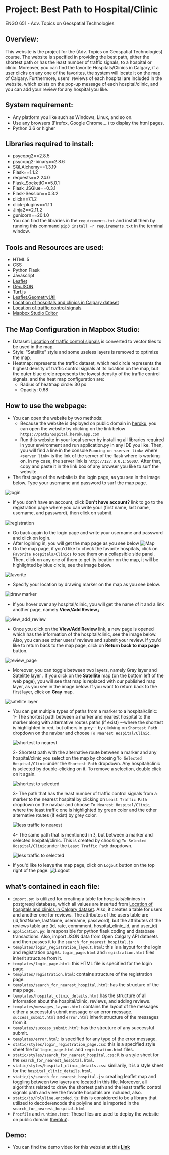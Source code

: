 # Project: Best Path to Hospital/Clinic

ENGO 651 - Adv. Topics on Geospatial Technologies

## Overview:
This website is the project for the (Adv. Topics on Geospatial Technologies) course. The website is specified in providing the best path, either the shortest path or has the least number of traffic signals, to a hospital or clinic. Moreover, you can find the favorite Hospitals/Clinics in Calgary, if a user clicks on any one of the favorites, the system will locate it on the map of Calgary. Furthermore, users' reviews of each hospital are included in the website, which exists on the pop-up message of each hospital/clinic, and you can add your review for any hospital you like. 

## System requirement:
- Any platform you like such as Windows, Linux, and so on. 
- Use any browsers (Firefox, Google Chrome,...) to display the html pages. 
- Python 3.6 or higher

## Libraries required to install:
- psycopg2==2.8.5
- psycopg2-binary==2.8.6
- SQLAlchemy==1.3.19
- Flask==1.1.2
- requests==2.24.0
- Flask_SocketIO==5.0.1
- Flask_JSGlue==0.3.1
- Flask-Session==0.3.2
- click==7.1.2
- click-plugins==1.1.1
- Jinja2==2.11.2
- gunicorn==20.1.0 <br>
You can find the libraries in the `requirements.txt` and install them by running this command `pip3 install -r requirements.txt` in the terminal window.

## Tools and Resources are used:
- HTML 5
- CSS
- Python Flask 
- Javascript
- [Leaflet](https://leafletjs.com/)
- [GeoJSON](https://leafletjs.com/examples/geojson/)
- [Turf.js](https://turfjs.org/)
- [Leaflet.GeometryUtil](https://makinacorpus.github.io/Leaflet.GeometryUtil/)
- [Location of hospitals and clinics in Calgary dataset](https://data.calgary.ca/Services-and-Amenities/Calgary-Health-Clinics-and-Hospitals/pp67-7mf4)
- [Location of traffic control signals](https://data.calgary.ca/Health-and-Safety/Map-of-Traffic-Control-Signals/vspk-q7t7?fbclid=IwAR3qDZp7X27YP8nSQsXSs399_H4xoZ7eNdrnOJca7HqUvQK9qosuu84Z_8A)
- [Mapbox Studio Editor](https://studio.mapbox.com/)

## The Map Configuration in Mapbox Studio:
- Dataset: [Location of traffic control signals](https://data.calgary.ca/Health-and-Safety/Map-of-Traffic-Control-Signals/vspk-q7t7?fbclid=IwAR3qDZp7X27YP8nSQsXSs399_H4xoZ7eNdrnOJca7HqUvQK9qosuu84Z_8A) is converted to vector tiles to be used in the map.
- Style: "Satellite" style and some useless layers is removed to optimize the map. 
- Heatmap: represents the traffic dataset, which red circle represents the highest density of traffic control signals at its location on the map, but the outer blue circle represents the lowest density of the traffic control signals. and the heat map configuration are:
    - Radius of heatmap circle: 30 px
    - Opacity: 0.68

## How to use the webpage:
- You can open the website by two methods:
  - Because the website is deployed on public domain in [heroku](https://www.heroku.com), you can open the website by clicking on the link below 
    `https://path2hospital.herokuapp.com` 
  -  Run this website in your local server by installing all libraries required in your environment and run application.py in any IDE you like. Then, you will find a        line in the console `Running on <server link>` where `<server link>` is the link of the server of the flask where is working on. In my case, the server link is        `http://127.0.0.1:5000/`. After that, copy and paste it in the link box of any browser you like to surf the website.
-  The first page of the website is the login page, as you see in the image below. Type your username and password to surf the map page. 
 
![login](https://user-images.githubusercontent.com/26576895/115163248-6555be00-a0a8-11eb-8a58-12261aebdc49.JPG)

-  If you don't have an account, click **Don't have account?** link to go to the registration page where you can write your (first name, last name, username, and password), then click on submit.

![registration](https://user-images.githubusercontent.com/26576895/115163295-a6e66900-a0a8-11eb-851b-4494921dcb85.JPG)

- Go back again to the login page and write your username and password and click on login.
- After logining in, you will get the map page as you see below
![Map](https://user-images.githubusercontent.com/26576895/115163364-fdec3e00-a0a8-11eb-992b-5d9bbaf3aaca.JPG)
- On the map page, if you'd like to check the favorite hospitals, click on `Favorite Hospitals/Clinics` to see them on a collapsible side panel. Then, click on any one of them to get its location on the map, it will be highlighted by blue circle, see the image below. 

![favorite](https://user-images.githubusercontent.com/26576895/115165585-c08aaf00-a0ae-11eb-82ad-5d1108a75552.png)

- Specify your location by drawing marker on the map as you see below.

![draw marker](https://user-images.githubusercontent.com/26576895/115165740-a69d9c00-a0af-11eb-95c1-a90fcc1512a2.png)

- If you hover over any hospital/clinic, you will get the name of it and a link another page, namely **View/Add Review**ز

![view_add_review](https://user-images.githubusercontent.com/26576895/115166522-f2eadb00-a0b3-11eb-9c5f-2759fdce4981.JPG)

- Once you click on the **View/Add Review** link, a new page is opened which has the information of the hospital/clinic, see the image below. Also, you can see other users' reviews and submit your review. If you'd like to return back to the map page, click on **Return back to map page** button.

![review_page](https://user-images.githubusercontent.com/26576895/115167112-87eed380-a0b6-11eb-96c9-04dca2724b18.JPG)

- Moreover, you can toggle between two layers, namely Gray layer and Satelitte layer . If you click on the **Satellite** map (on the bottom left of the web page), you will see that map is replaced with our published map layer, as you see in the image below. If you want to return back to the first layer, click on **Gray** map.

![satellite layer](https://user-images.githubusercontent.com/26576895/115226318-64a44280-a10f-11eb-9516-411d78f2fc5e.JPG)

- You can get multiple types of paths from a marker to a hospital/clinic:<br>
  1- The shortest path between a marker and nearest hospital to the marker along with alternative routes paths (if exist) --where the shortest is highlighted in red,     but others in grey-- by clicking on `Shortest Path` dropdown on the navbar and choose `To Nearest Hospital/Clinic`.
  
  ![shortest to nearest](https://user-images.githubusercontent.com/26576895/115218451-dc21a400-a106-11eb-9a76-43bb94ee76fe.JPG)

  2- Shortest path with the alternative route between a marker and any hospital/clinic you select on the map by choosing `To Selected Hospital/Clinic`under the           `Shortest Path` dropdown. Any hospital/clinic is selected by double-clicking on it. To remove a selection, double click on it again. 
  
  ![shortest to selected](https://user-images.githubusercontent.com/26576895/115218515-eba0ed00-a106-11eb-96ed-46cdef90a2e3.JPG)
  
  3- The path that has the least number of traffic control signals from a marker to the nearest hospital by clicking on `Least Traffic Path` dropdown on the navbar and   choose `To Nearest Hospital/Clinic`, where the least traffic one is highlighted by green color and the other alternative routes (if exist) by grey color.
  
  ![less traffic to nearest](https://user-images.githubusercontent.com/26576895/115218576-fc516300-a106-11eb-8a67-772ef2b9208d.JPG)

  4- The same path that is mentioned in `3`, but between a marker and selected hospital/clinic. This is created by choosing `To Selected Hospital/Clinic`under the       `Least Traffic Path` dropdown. 
  
  ![less traffic to selected](https://user-images.githubusercontent.com/26576895/115218667-168b4100-a107-11eb-8152-24fc6093e065.JPG)
  
 - If you'd like to leave the map page, click on `Logout` button on the top right of the page.
 ![Logout](https://user-images.githubusercontent.com/26576895/115232552-201ca500-a117-11eb-9ed7-b03fca8932d0.JPG)
  
## what’s contained in each file:
- `import.py`: is utilized for creating a table for hospitals/clinincs in postgresql database, which all values are inserted from [Location of hospitals and clinics in Calgary dataset](https://data.calgary.ca/Services-and-Amenities/Calgary-Health-Clinics-and-Hospitals/pp67-7mf4). Also, it creates a table for users and another one for reviews. The attributes of the users table are (id,firstName, lastName, username, password), but the attributes of the reviews table are (id, rate, commment, hospital_clinic_id, and user_id)
- `application.py`: is responsible for python flask coding and database transactions. Also, import JSON data from Open Calgary API datasets and then passes it to the `search_for_nearest_hospital.js` 
- `templates/login_registration_layout.html`: this is a layout for the login and registration pages. `login_page.html` and `registration.html` files inherit structure from it.
- `templates/login_page.html`: this HTML file is specified for the login page. 
- `templates/registration.html`: contains structure of the registration page.
- `templates/search_for_nearest_hospital.html`: has the structure of the map page. 
- `templates/hospital_clinic_details.html`:has the structure of all information about the hospital/clinic, reviews, and adding reviews.
- `templates/messages_layout.html`: contains the layout of the messages either a successful submit message or an error message. `success_submit.html` and `error.html` inherit structure of the messages from it.
- `templates/success_submit.html`: has the strcuture of any successful submit.
- `templates/error.html`: is specified for any type of the error message.
- `static/styles/login_registration_page.css`: this is a specified style sheet file for `login_page.html` and `registration.html` files.
- `static/styles/search_for_nearest_hospital.css`: it is a style sheet for the `search_for_nearest_hospital.html`.
- `static/styles/hospital_clinic_details.css`: similarily, it is a style sheet for the `hospital_clinic_details.html`.
- `static/js/search_for_nearest_hospital.js`: creating leaflet map and toggling between two layers are located in this file. Moreover, all algorithms related to draw the shortest path and the least traffic control signals path and view the favorite hospitals are included, also.
- `static/js/Polyline.encoded.js`: this is considered to be a library that utilized to decode/encode the polyline and is imported in the `search_for_nearest_hospital.html` 
- `Procfile` and `runtime.text`: These files are used to deploy the website on public domain ([heroku](https://www.heroku.com)).


## Demo:
- You can find the demo video for this websiet at this [**Link**]()
  
